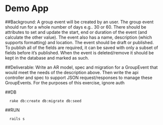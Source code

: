 # Demo App

##Background:
A group event will be created by an user. The group event should run for a whole number of days e.g.. 30 or 60. There should be attributes to set and update the start, end or duration of the event (and calculate the other value). The event also has a name, description (which supports formatting) and location. The event should be draft or published. To publish all of the fields are required, it can be saved with only a subset of fields before it’s published. When the event is deleted/remove it should be kept in the database and marked as such.

##Deliverable:
Write an AR model, spec and migration for a GroupEvent that would meet the needs of the description above. Then write the api controller and spec to support JSON request/responses to manage these GroupEvents. For the purposes of this exercise, ignore auth

##DB
```
  rake db:create db:migrate db:seed
```

##RUN
```
  rails s
```
